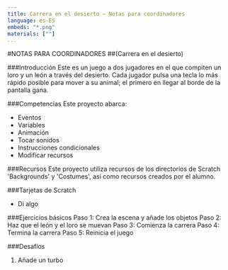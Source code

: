 ```yaml
---
title: Carrera en el desierto — Notas para coordinadores
language: es-ES
embeds: "*.png"
materials: [""]
...
```


#NOTAS PARA COORDINADORES
##(Carrera en el desierto)

###Introducción
Este es un juego a dos jugadores en el que compiten un loro y un león a través del desierto. Cada jugador pulsa una tecla lo más rápido posible para mover a su animal; el primero en llegar al borde de la pantalla gana.

###Competencias
Este proyecto abarca:
* Eventos
* Variables
* Animación
* Tocar sonidos
* Instrucciones condicionales
* Modificar recursos

###Recursos
Este proyecto utiliza recursos de los directorios de Scratch 'Backgrounds' y 'Costumes', así como recursos creados por el alumno.

###Tarjetas de Scratch
* Di algo

###Ejercicios básicos
Paso 1: Crea la escena y añade los objetos
Paso 2: Haz que el león y el loro se muevan
Paso 3: Comienza la carrera
Paso 4: Termina la carrera
Paso 5: Reinicia el juego

###Desafíos
1. Añade un turbo

